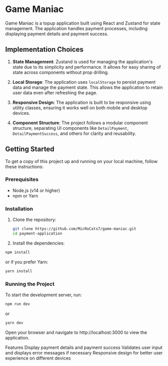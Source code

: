 # Game Maniac

Game Maniac is a topup application built using React and Zustand for state management. The application handles payment processes, including displaying payment details and payment success.

## Implementation Choices

1. **State Management**: Zustand is used for managing the application's state due to its simplicity and performance. It allows for easy sharing of state across components without prop drilling.

2. **Local Storage**: The application uses `localStorage` to persist payment data and manage the payment state. This allows the application to retain user data even after refreshing the page.

3. **Responsive Design**: The application is built to be responsive using utility classes, ensuring it works well on both mobile and desktop devices.

4. **Component Structure**: The project follows a modular component structure, separating UI components like `DetailPayment`, `DetailPaymentSuccess`, and others for clarity and reusability.

## Getting Started

To get a copy of this project up and running on your local machine, follow these instructions:

### Prerequisites

- Node.js (v14 or higher)
- npm or Yarn

### Installation

1. Clone the repository:

   ```bash
   git clone https://github.com/MicRoCats7/game-maniac.git
   cd payment-application

2. Install the dependencies:
  ```bash
  npm install
```

   or if you prefer Yarn:
  ```bash
  yarn install
```

### Running the Project
To start the development server, run:
```bash
npm run dev
```
or

```bash
yarn dev
```
Open your browser and navigate to http://localhost:3000 to view the application.

Features
Display payment details and payment success
Validates user input and displays error messages if necessary
Responsive design for better user experience on different devices
